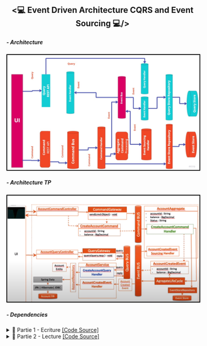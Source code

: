 <h2 align="center"><💻 Event Driven Architecture CQRS and Event Sourcing 💻/></h2>
<h5>- Architecture</h5>
<img src="./Images/Screenshot_1.png" alt="Architecture a implémenter" width="700" style="border: 2px solid black;"/>
<h5>- Architecture TP</h5>
<img src="./Images/Screenshot_0.png" alt="Architecture a implémenter" width="700" style="border: 2px solid black;"/>
<h5>- Dependencies</h5>

<details>
    <summary>📝 Partie 1 - Ecriture <a href="https://github.com/BeidjaCheikh/Event-Driven-Architecture-CQRS-and-Event-Sourcing/tree/master/src/main/java/ma/enset/comptecqrses" target="_blank">[Code Source]</a></summary>
    <p>
        <h4>Creation des commandes (CommonApi)</h4>
        <h5>- BaseCommand</h5>
        <img src="./Images/Screenshot_3.png" alt="Screenshot_3.png" width="700" style="border: 2px solid black;"/>
        <h5>- CreateAccountCommand</h5>
        <img src="./Images/Screenshot_4.png" alt="Screenshot_4.png" width="700" style="border: 2px solid black;"/>
        <h5>- CreditAccountCommand</h5>
        <img src="./Images/Screenshot_5.png" alt="Screenshot_5.png" width="700" style="border: 2px solid black;"/>
        <h5>- DebitAccountCommand</h5>
        <img src="./Images/Screenshot_6.png" alt="Screenshot_6.png" width="700" style="border: 2px solid black;"/>
        <h5>- Controller CreateAccountCommand (Commands)</h5>
        <img src="./Images/Screenshot_7.png" alt="Screenshot_7.png" width="700" style="border: 2px solid black;"/>
        <img src="./Images/Screenshot_8.png" alt="Screenshot_8.png" width="700" style="border: 2px solid black;"/>
        <h5>- Base de données (PhpMyAdmin)</h5>
        <img src="./Images/Screenshot_9.png" alt="Screenshot_9.png" width="700" style="border: 2px solid black;"/>
        <h4>Creation des événements (CommonApi)</h4>
        <h5>- BaseEvent</h5>
        <img src="./Images/Screenshot_10.png" alt="Screenshot_10.png" width="700" style="border: 2px solid black;"/>
        <h5>- AccountCreatedEvent</h5>
        <img src="./Images/Screenshot_11.png" alt="Screenshot_11.png" width="700" style="border: 2px solid black;"/>
        <h5>- Creation de l'agrégat (AccountAggregate)</h5>
        <img src="./Images/Screenshot_12.png" alt="Screenshot_12.png" width="700" style="border: 2px solid black;"/>
        <h5>- CommandHandler</h5>
        <img src="./Images/Screenshot_13.png" alt="Screenshot_13.png" width="700" style="border: 2px solid black;"/>
        <h5>- EventSourcingHandler</h5>
        <img src="./Images/Screenshot_14.png" alt="Screenshot_14.png" width="700" style="border: 2px solid black;"/>
        <h5>- Test (Postman)</h5>
        <img src="./Images/Screenshot_15.png" alt="Screenshot_15.png" width="700" style="border: 2px solid black;"/>
        <h5>- EventStore</h5>
        <img src="./Images/Screenshot_16.png" alt="Screenshot_16.png" width="700" style="border: 2px solid black;"/>    
        <h5>- EventStore (Controller)</h5>
        <img src="./Images/Screenshot_17.png" alt="Screenshot_17.png" width="700" style="border: 2px solid black;"/>
        <img src="./Images/Screenshot_18.png" alt="Screenshot_18.png" width="700" style="border: 2px solid black;"/>
        <h5>- AccountActivatedEvent & EventSourcingHandler</h5>
        <img src="./Images/Screenshot_19.png" alt="Screenshot_19.png" width="700" style="border: 2px solid black;"/>
        <img src="./Images/Screenshot_20.png" alt="Screenshot_20.png" width="700" style="border: 2px solid black;"/>
        <h5>- Test (Postman)</h5>
        <img src="./Images/Screenshot_15.png" alt="Screenshot_15.png" width="700" style="border: 2px solid black;"/>
        <img src="./Images/Screenshot_21.png" alt="Screenshot_21.png" width="700" style="border: 2px solid black;"/>
        <h5>- AccountCreditedEvent</h5>
        <img src="./Images/Screenshot_29.png" alt="Screenshot_29.png" width="700" style="border: 2px solid black;"/>
        <h5>- EventSourcingHandler</h5>
        <img src="./Images/Screenshot_30.png" alt="Screenshot_30.png" width="700" style="border: 2px solid black;"/>
        <h5>- CreditAccount (Controller)</h5>
        <img src="./Images/Screenshot_24.png" alt="Screenshot_24.png" width="700" style="border: 2px solid black;"/>
        <h5>- Test (Postman)</h5>
        <img src="./Images/Screenshot_25.png" alt="Screenshot_25.png" width="700" style="border: 2px solid black;"/>
        <img src="./Images/Screenshot_26.png" alt="Screenshot_26.png" width="700" style="border: 2px solid black;"/>
        <img src="./Images/Screenshot_27.png" alt="Screenshot_27.png" width="700" style="border: 2px solid black;"/>
        <h5>- AccountDebitedEvent</h5>
        <img src="./Images/Screenshot_22.png" alt="Screenshot_22.png" width="700" style="border: 2px solid black;"/>
        <h5>- CommandHandler & EventSourcingHandler</h5>
        <img src="./Images/Screenshot_23.png" alt="Screenshot_23.png" width="700" style="border: 2px solid black;"/>
        <h5>- DebitAccount (Controller)</h5>
        <img src="./Images/Screenshot_31.png" alt="Screenshot_31.png" width="700" style="border: 2px solid black;"/>
        <h5>- Test (Postman)</h5>
        <img src="./Images/Screenshot_32.png" alt="Screenshot_32.png" width="700" style="border: 2px solid black;"/>
        <img src="./Images/Screenshot_33.png" alt="Screenshot_33.png" width="700" style="border: 2px solid black;"/>
        <img src="./Images/Screenshot_34.png" alt="Screenshot_34.png" width="700" style="border: 2px solid black;"/>
    </p>
</details>
<details>
    <summary>📝 Partie 2 - Lecture <a href="https://github.com/BeidjaCheikh/Event-Driven-Architecture-CQRS-and-Event-Sourcing/tree/master/src/main/java/ma/enset/comptecqrses">[Code Source]</a></summary>
    <p>
        <h5>- Entity Account</h5>
        <img src="./Images/Screenshot_35.png" alt="Screenshot_35.png" width="700" style="border: 2px solid black;"/>
        <h5>- Entity OperationAccount</h5>
        <img src="./Images/Screenshot_36.png" alt="Screenshot_36.png" width="700" style="border: 2px solid black;"/>
        <h5>- Repository AccountRepository</h5>
        <img src="./Images/Screenshot_37.png" alt="Screenshot_37.png" width="700" style="border: 2px solid black;"/>
        <h5>- Repository OperationAccountRepository</h5>
        <img src="./Images/Screenshot_38.png" alt="Screenshot_38.png" width="700" style="border: 2px solid black;"/>
        <h5>- AccountServiceHandler (AccountCreatedEvent)</h5>
        <img src="./Images/Screenshot_40.png" alt="Screenshot_40.png" width="700" style="border: 2px solid black;"/>
        <h5>- AccountServiceHandler (AccountActivatedEvent, AccountDebitedEvent, AccountCreditedEvent)</h5>
        <img src="./Images/Screenshot_41.png" alt="Screenshot_41.png" width="700" style="border: 2px solid black;"/>
        <img src="./Images/Screenshot_42.png" alt="Screenshot_42.png" width="700" style="border: 2px solid black;"/>
        <h5>- Controlleur pour la lecture(AllAccounts)</h5>
        <img src="./Images/Screenshot_43.png" alt="Screenshot_43.png" width="700" style="border: 2px solid black;"/>
        <img src="./Images/Screenshot_44.png" alt="Screenshot_44.png" width="700" style="border: 2px solid black;"/>
        <img src="./Images/Screenshot_45.png" alt="Screenshot_45.png" width="700" style="border: 2px solid black;"/>
        <h5>- Controlleur pour la lecture(getAccountById)</h5>
        <img src="./Images/Screenshot_46.png" alt="Screenshot_46.png" width="700" style="border: 2px solid black;"/>
        <img src="./Images/Screenshot_47.png" alt="Screenshot_47.png" width="700" style="border: 2px solid black;"/>
        <img src="./Images/Screenshot_48.png" alt="Screenshot_48.png" width="700" style="border: 2px solid black;"/>
    </p>
</details>





    


